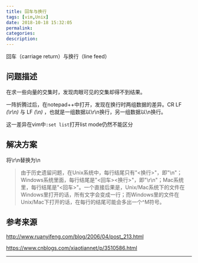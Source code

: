 ```yaml
---
title: 回车与换行
tags: [vim,Unix]
date: 2018-10-18 15:32:05
permalink:
categories:
description:
---
```

<p class="description">回车（carriage return）与换行（line feed）</p>

<!-- more -->

## 问题描述

在求一些向量的交集时，发现肉眼可见的交集却得不到结果。

一阵折腾过后，在notepad++中打开，发现在换行时两组数据的差异。CR LF *(\r\n)* 与 LF *(\n)* ，也就是一组数据以\r\n换行，另一组数据以\n换行。

这一差异在vim中`:set list`打开list mode仍然不能区分

## 解决方案

将\r\n替换为\n

> 由于历史遗留问题，在Unix系统中，每行结尾只有"<换行>"，即"\n"；Windows系统里面，每行结尾是"<回车><换行>"，即"\r\n"；Mac系统里，每行结尾是"<回车>"。一个直接后果是，Unix/Mac系统下的文件在Windows里打开的话，所有文字会变成一行；而Windows里的文件在Unix/Mac下打开的话，在每行的结尾可能会多出一个^M符号。

## 参考来源

http://www.ruanyifeng.com/blog/2006/04/post_213.html

https://www.cnblogs.com/xiaotiannet/p/3510586.html

<hr />